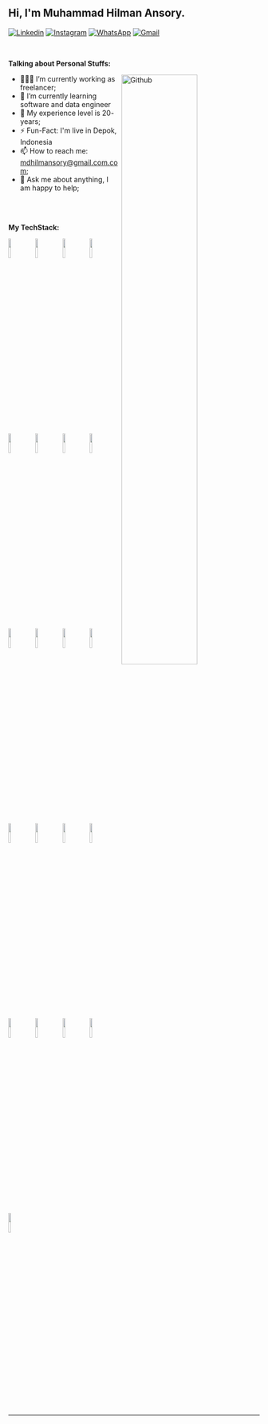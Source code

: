 <!-- Your title -->
## Hi, I'm Muhammad Hilman Ansory.

<!-- Your badges
You can use the website to generate badges: https://shields.io/
-->

[![Linkedin](https://img.shields.io/badge/-LinkedIn-blue?style=flat&logo=Linkedin&logoColor=white)](https://www.linkedin.com/in/hilmansory/)
[![Instagram](https://img.shields.io/badge/-Instagram-c13584?style=flat&labelColor=c13584&logo=instagram&logoColor=white)](https://www.instagram.com/md.hilmansorry/)
[![WhatsApp](https://img.shields.io/badge/-WhatsApp-25D366?style=flat&logo=WhatsApp&logoColor=white)](https://wa.me/6289653531029)
[![Gmail](https://img.shields.io/badge/-Gmail-c14438?style=flat&logo=Gmail&logoColor=white)](mailto:mdhilmansory@gmail.com)

&nbsp;

<!-- Talking about you -->
**Talking about Personal Stuffs:**

<!-- Any image aligned to the right. Beware the width -->
<img width="55%" align="right" alt="Github" src="https://raw.githubusercontent.com/onimur/.github/master/.resources/git-header.svg" />

- 👨🏽‍💻 I’m currently working as freelancer;
- 🌱 I’m currently learning software and data engineer
- 🤔 My experience level is 20- years;
- ⚡️ Fun-Fact: I'm live in Depok, Indonesia
- 📫 How to reach me: mdhilmansory@gmail.com.com;
- 💬 Ask me about anything, I am happy to help;


<br/>
<br/>

**My TechStack:** 


<p>
  <code><img width="10%" src="https://www.vectorlogo.zone/logos/vitejsdev/vitejsdev-ar21~bgwhite.svg"></code>
  <code><img width="10%" src="https://www.vectorlogo.zone/logos/reactjs/reactjs-ar21.svg"></code>
  <code><img width="10%" src="https://www.vectorlogo.zone/logos/tailwindcss/tailwindcss-ar21~bgwhite.svg"></code>
  <code><img width="10%" src="https://www.vectorlogo.zone/logos/angular/angular-ar21.svg"></code>
  <code><img width="10%" src="https://www.vectorlogo.zone/logos/nextjs/nextjs-ar21~bgwhite.svg"></code>
  <code><img width="10%" src="https://www.vectorlogo.zone/logos/laravel/laravel-ar21.svg"></code>
  <code><img width="10%" src="https://www.vectorlogo.zone/logos/djangoproject/djangoproject-ar21~bgwhite.svg"></code>
  <code><img width="10%" src="https://www.vectorlogo.zone/logos/springio/springio-ar21.svg"></code>
  <br />
  <code><img width="10%" src="https://www.vectorlogo.zone/logos/postgresql/postgresql-ar21.svg"></code>
  <code><img width="10%" src="https://www.vectorlogo.zone/logos/mongodb/mongodb-ar21~bgwhite.svg"></code>
  <code><img width="10%" src="https://www.vectorlogo.zone/logos/mysql/mysql-ar21.svg"></code>
  <code><img width="10%" src="https://www.vectorlogo.zone/logos/redis/redis-ar21~bgwhite.svg"></code>
  <code><img width="10%" src="https://www.vectorlogo.zone/logos/firebase/firebase-ar21.svg"></code>
  <code><img width="10%" src="https://www.vectorlogo.zone/logos/palletsprojects_flask/palletsprojects_flask-ar21~bgwhite.svg"></code>
  <code><img width="10%" src="https://www.vectorlogo.zone/logos/nestjs/nestjs-ar21.svg"></code>
  <code><img width="10%" src="https://www.vectorlogo.zone/logos/expressjs/expressjs-ar21~bgwhite.svg"></code>
  <br/>
  <code><img width="10%" src="https://www.vectorlogo.zone/logos/linux/linux-ar21~bgwhite.svg"></code>
  <code><img width="10%" src="https://www.vectorlogo.zone/logos/docker/docker-ar21.svg"></code>
  <code><img width="10%" src="https://www.vectorlogo.zone/logos/apache_kafka/apache_kafka-ar21~bgwhite.svg"></code>
  <code><img width="10%" src="https://www.vectorlogo.zone/logos/apache_pig/apache_pig-ar21.svg"></code>
  <code><img width="10%" src="https://www.vectorlogo.zone/logos/apache_spark/apache_spark-ar21~bgwhite.svg"></code>
</p>





---

